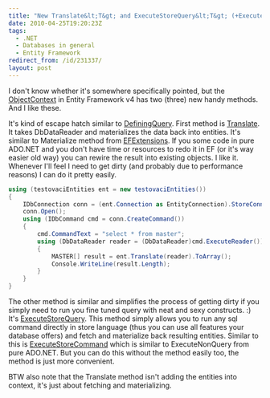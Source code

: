 ```yaml
---
title: "New Translate&lt;T&gt; and ExecuteStoreQuery&lt;T&gt; (+ExecuteStoreCommand) on ObjectContext in Entity Framework v4"
date: 2010-04-25T19:20:23Z
tags:
  - .NET
  - Databases in general
  - Entity Framework
redirect_from: /id/231337/
layout: post
---
```

I don't know whether it's somewhere specifically pointed, but the [ObjectContext][1] in Entity Framework v4 has two (three) new handy methods. And I like these.

It's kind of escape hatch similar to [DefiningQuery][2]. First method is [Translate<T>][3]. It takes DbDataReader and materializes the data back into entities. It's similar to Materialize method from [EFExtensions][4]. If you some code in pure ADO.NET and you don't have time or resources to redo it in EF (or it's way easier old way) you can rewire the result into existing objects. I like it. Whenever I'll feel I need to get dirty (and probably due to performance reasons) I can do it pretty easily.

```csharp
using (testovaciEntities ent = new testovaciEntities())
{
	IDbConnection conn = (ent.Connection as EntityConnection).StoreConnection;
	conn.Open();
	using (IDbCommand cmd = conn.CreateCommand())
	{
		cmd.CommandText = "select * from master";
		using (DbDataReader reader = (DbDataReader)cmd.ExecuteReader())
		{
			MASTER[] result = ent.Translate(reader).ToArray();
			Console.WriteLine(result.Length);
		}
	}
}
```

The other method is similar and simplifies the process of getting dirty if you simply need to run you fine tuned query with neat and sexy constructs. :) It's [ExecuteStoreQuery<T>][5]. This method simply allows you to run any sql command directly in store language (thus you can use all features your database offers) and fetch and materialize back resulting entities. Similar to this is [ExecuteStoreCommand][6] which is similar to ExecuteNonQuery from pure ADO.NET. But you can do this without the method easily too, the method is just more convenient.

BTW also note that the Translate method isn't adding the entities into context, it's just about fetching and materializing.

[1]: http://msdn.microsoft.com/en-us/library/system.data.objects.objectcontext.aspx
[2]: http://msdn.microsoft.com/en-us/library/bb738450.aspx
[3]: http://msdn.microsoft.com/en-us/library/system.data.objects.objectcontext.translate.aspx
[4]: http://code.msdn.microsoft.com/EFExtensions
[5]: http://msdn.microsoft.com/en-us/library/system.data.objects.objectcontext.executestorequery.aspx
[6]: http://msdn.microsoft.com/en-us/library/system.data.objects.objectcontext.executestorecommand.aspx